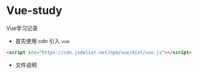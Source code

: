 # Vue-study
Vue学习记录
* 首先使用 cdn 引入 `vue`
```html
<script src="https://cdn.jsdelivr.net/npm/vue/dist/vue.js"></script>
```
* 文件说明
